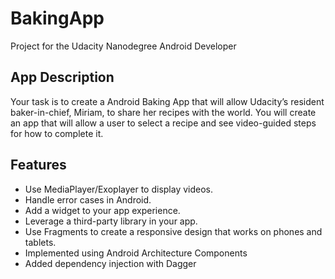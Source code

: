 # BakingApp
Project for the Udacity Nanodegree Android Developer

## App Description
Your task is to create a Android Baking App that will allow Udacity’s resident baker-in-chief, Miriam, to share her recipes with the world. 
You will create an app that will allow a user to select a recipe and see video-guided steps for how to complete it.

## Features
* Use MediaPlayer/Exoplayer to display videos.
* Handle error cases in Android.
* Add a widget to your app experience.
* Leverage a third-party library in your app.
* Use Fragments to create a responsive design that works on phones and tablets.
* Implemented using Android Architecture Components
* Added dependency injection with Dagger
